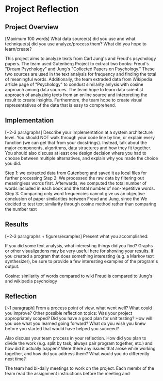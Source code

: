 # Project Reflection

## Project Overview

[Maximum 100 words] What data source(s) did you use and what technique(s) did you use analyze/process them? What did you hope to learn/create?

This project aims to analyze texts from Carl Jung's and Freud's psychology papers. The team used Gutenberg Project to extract two books: Freud's "Dream Psychology" and Jung's "Collected Papers on Psychology." These two sources are used in the text analysis for frequency and finding the total of meaningful words. Additionally, the team extraded data from Wikipedia article page of "Psychology" to condust similarity anlysis with cosine approach among data sources. The team hope to learn data scientist approach of analyzinig texts from an online source and interpreting the result to create insights. Furthermore, the team hope to create visual representatives of the data that is easy to comprehend. 

## Implementation

[~2-3 paragraphs] Describe your implementation at a system architecture level. You should NOT walk through your code line by line, or explain every function (we can get that from your docstrings). Instead, talk about the major components, algorithms, data structures and how they fit together. You should also discuss at least one design decision where you had to choose between multiple alternatives, and explain why you made the choice you did.
  
Step 1: we extracted data from Gutenberg and saved it as local files for further processing 
Step 2: We processed the raw data by filtering out meaningless words first. Afterwards, we computed the total number of words included in each book and the total number of non-repetitive words.
Step 3: Comparing only word frequencies cannot give us an objective conclusion of paper similarities between Freud and Jung, since the 
We decided to test text similarity through cosine method rather than comparing the number text 

## Results

[~2-3 paragraphs + figures/examples] Present what you accomplished:

If you did some text analysis, what interesting things did you find? Graphs or other visualizations may be very useful here for showing your results.
If you created a program that does something interesting (e.g. a Markov text synthesizer), be sure to provide a few interesting examples of the program's output.

Cosine: similarity of words
compared to wiki
Freud is compared to Jung's and wikipedia psychology

## Reflection

 [~1 paragraph] From a process point of view, what went well? What could you improve? Other possible reflection topics: Was your project appropriately scoped? Did you have a good plan for unit testing? How will you use what you learned going forward? What do you wish you knew before you started that would have helped you succeed?

Also discuss your team process in your reflection. How did you plan to divide the work (e.g. split by task, always pair program together, etc.) and how did it actually happen? Were there any issues that arose while working together, and how did you address them? What would you do differently next time?

The team had bi-daily meetings to work on the project. Each membr of the team read the assignment instructions before the meeting and 